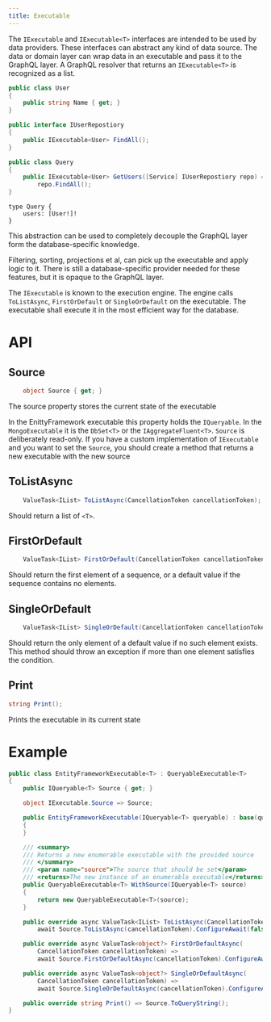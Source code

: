 ```yaml
---
title: Executable
---
```


The `IExecutable` and `IExecutable<T>` interfaces are intended to be used by data providers. 
These interfaces can abstract any kind of data source.
The data or domain layer can wrap data in an executable and pass it to the GraphQL layer. 
A GraphQL resolver that returns an `IExecutable<T>` is recognized as a list.

```csharp
public class User
{
    public string Name { get; }
}

public interface IUserRepostiory
{
    public IExecutable<User> FindAll();
}

public class Query
{
    public IExecutable<User> GetUsers([Service] IUserRepostiory repo) => 
        repo.FindAll();
}
```
```sdl
type Query {
    users: [User!]!
}
```

This abstraction can be used to completely decouple the GraphQL layer form the database-specific knowledge.

Filtering, sorting, projections et al, can pick up the executable and apply logic to it. There is still
a database-specific provider needed for these features, but it is opaque to the GraphQL layer. 

The `IExecutable` is known to the execution engine. The engine calls `ToListAsync`, `FirstOrDefault` or
`SingleOrDefault` on the executable. The executable shall execute it in the most efficient way for the 
database. 

# API
## Source
```csharp
    object Source { get; }
```
The source property stores the current state of the executable

In the EnittyFramework executable this property holds the `IQueryable`. In the `MongoExecutable` it is the
`DbSet<T>` or the `IAggregateFluent<T>`. `Source` is deliberately read-only. If you have a custom implementation
of `IExecutable` and you want to set the `Source`, you should create a method that returns a new executable 
with the new source

## ToListAsync  
```csharp
    ValueTask<IList> ToListAsync(CancellationToken cancellationToken);
```
Should return a list of `<T>`.

## FirstOrDefault
```csharp
    ValueTask<IList> FirstOrDefault(CancellationToken cancellationToken);
```
Should return the first element of a sequence, or a default value if the sequence contains no elements.

## SingleOrDefault
```csharp
    ValueTask<IList> SingleOrDefault(CancellationToken cancellationToken);
```
Should return the only element of a default value if no such element exists. This method
should throw an exception if more than one element satisfies the condition.

## Print
```csharp
string Print();
```
Prints the executable in its current state

# Example
```csharp
public class EntityFrameworkExecutable<T> : QueryableExecutable<T>
{
    public IQueryable<T> Source { get; }

    object IExecutable.Source => Source;

    public EntityFrameworkExecutable(IQueryable<T> queryable) : base(queryable)
    {
    }

    /// <summary>
    /// Returns a new enumerable executable with the provided source
    /// </summary>
    /// <param name="source">The source that should be set</param>
    /// <returns>The new instance of an enumerable executable</returns>
    public QueryableExecutable<T> WithSource(IQueryable<T> source)
    {
        return new QueryableExecutable<T>(source);
    }

    public override async ValueTask<IList> ToListAsync(CancellationToken cancellationToken) =>
        await Source.ToListAsync(cancellationToken).ConfigureAwait(false);

    public override async ValueTask<object?> FirstOrDefaultAsync(
        CancellationToken cancellationToken) =>
        await Source.FirstOrDefaultAsync(cancellationToken).ConfigureAwait(false);

    public override async ValueTask<object?> SingleOrDefaultAsync(
        CancellationToken cancellationToken) =>
        await Source.SingleOrDefaultAsync(cancellationToken).ConfigureAwait(false);

    public override string Print() => Source.ToQueryString();
}
```